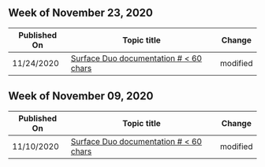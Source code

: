 <!-- This file is generated automatically each week. Changes made to this file will be overwritten.-->



## Week of November 23, 2020


| Published On |Topic title | Change |
|------|------------|--------|
| 11/24/2020 | [Surface Duo documentation # < 60 chars](/surface-duo/index) | modified |


## Week of November 09, 2020


| Published On |Topic title | Change |
|------|------------|--------|
| 11/10/2020 | [Surface Duo documentation # < 60 chars](/surface-duo/index) | modified |
